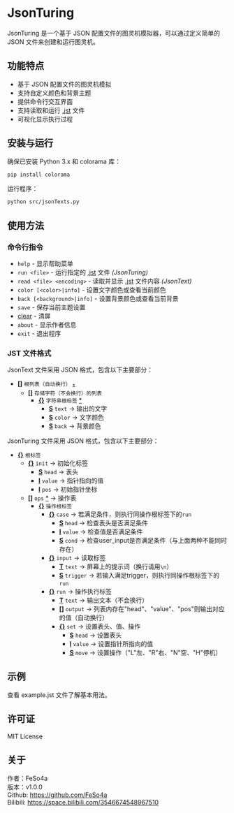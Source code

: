 # JsonTuring

JsonTuring 是一个基于 JSON 配置文件的图灵机模拟器，可以通过定义简单的 JSON 文件来创建和运行图灵机。

## 功能特点

- 基于 JSON 配置文件的图灵机模拟
- 支持自定义颜色和背景主题
- 提供命令行交互界面
- 支持读取和运行 [.jst](example.jst) 文件
- 可视化显示执行过程

## 安装与运行

确保已安装 Python 3.x 和 colorama 库：

```bash
pip install colorama
```

运行程序：

```bash
python src/jsonTexts.py
```

## 使用方法

### 命令行指令

- `help` - 显示帮助菜单
- `run <file>` - 运行指定的 [.jst](example.jst) 文件 _(JsonTuring)_
- `read <file> <encoding>` - 读取并显示 [.jst](example.jst) 文件内容 _(JsonText)_
- `color [<color>|info]` - 设置文字颜色或查看当前颜色
- `back [<background>|info]` - 设置背景颜色或查看当前背景
- `save` - 保存当前主题设置
- [clear](src\JsonTuring.py#L109-L113) - 清屏
- `about` - 显示作者信息
- `exit` - 退出程序

### JST 文件格式

JsonText 文件采用 JSON 格式，包含以下主要部分：
- [**[]**](#1145 "list") `根列表（自动换行）` [$_*$](#1145 "在JsonTuring中使用时省略最外层")
  - [**[]**](#1145 "list") `存储字符（不会换行）的列表`
    - [**{}**](#1145 "dict") `字符串根标签` [*](#1145 "此项为必选项")
      - [**S**](#1145 "str") `text` -> 输出的文字
      - [**S**](#1145 "str") `color` -> 文字颜色
      - [**S**](#1145 "str") `back` -> 背景颜色


JsonTuring 文件采用 JSON 格式，包含以下主要部分：
- [**{}**](#1145 "dict") `根标签`
  - [**{}**](#1145 "dict") `init` -> 初始化标签
    - [**S**](#1145 "str") `head` -> 表头
    - [**I**](#1145 "int") `value` -> 指针指向的值
    - [**I**](#1145 "int") `pos` -> 初始指针坐标
  - [**[]**](#1145 "list") `ops` [*](#1145 "此项为必选项") -> 操作表
    - [**{}**](#1145 "dict") `操作根标签`
      - [**{}**](#1145 "dict") `case` -> 若满足条件，则执行同操作根标签下的`run`
        - [**S**](#1145 "str") `head` -> 检查表头是否满足条件
        - [**I**](#1145 "int") `value` -> 检查值是否满足条件
        - [**S**](#1145 "str") `cond` -> 检查user_input是否满足条件（与上面两种不能同时存在）
      - [**{}**](#1145 "dict") `input` -> 读取标签
        - [**T**](#1145 "JsonText") `text` -> 屏幕上的提示词（换行请用`\n`）
        - [**S**](#1145 "str") `trigger` -> 若输入满足trigger，则执行同操作根标签下的`run`
      - [**{}**](#1145 "dict") `run` -> 操作执行标签
        - [**T**](#1145 "JsonText") `text` -> 输出文本（不会换行）
        - [**[]**](#1145 "list") `output` -> 列表内存在"head"、"value"、"pos"则输出对应的值（自动换行）
        - [**{}**](#1145 "dict") `set` -> 设置表头、值、操作
          - [**S**](#1145 "str") `head` -> 设置表头
          - [**I**](#1145 "int") `value` -> 设置指针所指向的值
          - [**S**](#1145 "str") `move` -> 设置操作（"L"左、"R"右、"N"空、"H"停机）


## 示例

查看 example.jst 文件了解基本用法。  

## 许可证

MIT License

## 关于
作者：FeSo4a  
版本：v1.0.0  
Github: https://github.com/FeSo4a  
Bilibili: https://space.bilibili.com/3546674548967510